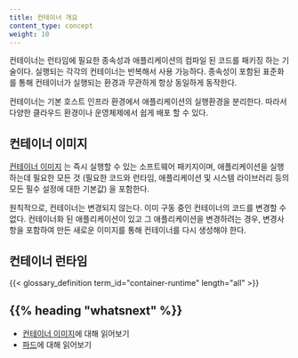 ```yaml
---
title: 컨테이너 개요
content_type: concept
weight: 10
---
```


<!-- overview -->

컨테이너는 런타임에 필요한 종속성과 애플리케이션의
컴파일 된 코드를 패키징 하는 기술이다. 실행되는 각각의
컨테이너는 반복해서 사용 가능하다. 종속성이 포함된 표준화를
통해 컨테이너가 실행되는 환경과 무관하게 항상 동일하게
동작한다.

컨테이너는 기본 호스트 인프라 환경에서 애플리케이션의 실행환경을 분리한다.
따라서 다양한 클라우드 환경이나 운영체제에서 쉽게 배포 할 수 있다.




<!-- body -->

## 컨테이너 이미지
[컨테이너 이미지](/ko/docs/concepts/containers/images/) 는 즉시 실행할 수 있는
소프트웨어 패키지이며, 애플리케이션을 실행하는데 필요한 모든 것
(필요한 코드와 런타임, 애플리케이션 및 시스템 라이브러리 등의 모든 필수 설정에 대한 기본값)
을 포함한다.

원칙적으로, 컨테이너는 변경되지 않는다. 이미 구동 중인 컨테이너의
코드를 변경할 수 없다. 컨테이너화 된 애플리케이션이 있고 그
애플리케이션을 변경하려는 경우, 변경사항을 포함하여 만든
새로운 이미지를 통해 컨테이너를 다시 생성해야 한다.

## 컨테이너 런타임

{{< glossary_definition term_id="container-runtime" length="all" >}}


## {{% heading "whatsnext" %}}

* [컨테이너 이미지](/ko/docs/concepts/containers/images/)에 대해 읽어보기 
* [파드](/ko/docs/concepts/workloads/pods/)에 대해 읽어보기

